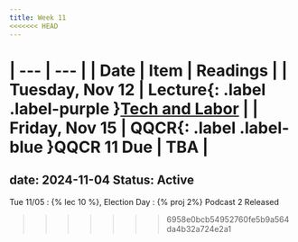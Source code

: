 ```yaml
---
title: Week 11
<<<<<<< HEAD
---
```


| --- | --- |
| Date | Item | Readings |
| Tuesday, Nov 12 | **Lecture**{: .label .label-purple }[Tech and Labor](#) |
| Friday, Nov 15 | **QQCR**{: .label .label-blue }QQCR 11 Due | TBA |
=======
date: 2024-11-04
Status: Active
---

Tue 11/05
: {% lec 10 %}, Election Day
: {% proj 2%} Podcast 2 Released
>>>>>>> 6958e0bcb54952760fe5b9a564da4b32a724e2a1
